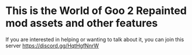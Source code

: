 # This is the World of Goo 2 Repainted mod assets and other features

If you are interested in helping or wanting to talk about it, you can join this server
https://discord.gg/HqtHgfNnrW
